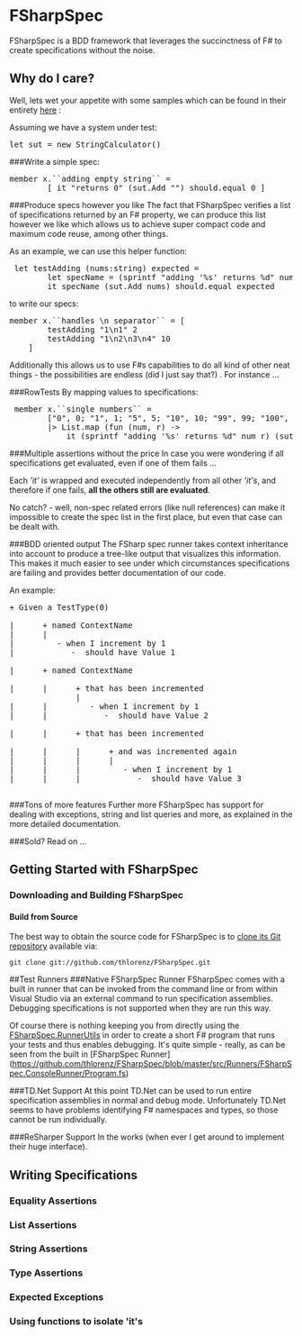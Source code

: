 FSharpSpec
======================================================================
FSharpSpec is a BDD framework that leverages the succinctness of F# to create specifications without the noise.

## Why do I care? 
Well, lets wet your appetite with some samples which can be found in their entirety [here](https://github.com/thlorenz/FSharpSpec/tree/master/src/Samples) :

Assuming we have a system under test:
<pre>let sut = new StringCalculator()</pre>
###Write a simple spec:
<pre>
member x.``adding empty string`` = 
        [ it "returns 0" (sut.Add "") should.equal 0 ]
</pre>
###Produce specs however you like
The fact that FSharpSpec verifies a list of specifications returned by an F# property, we can produce this list however we like which allows us to achieve super compact code and maximum code reuse, among other things. 

As an example, we can use this helper function:
<pre>
 let testAdding (nums:string) expected = 
        let specName = (sprintf "adding '%s' returns %d" nums expected)
        it specName (sut.Add nums) should.equal expected
</pre>
to write our specs:
<pre>
member x.``handles \n separator`` = [
        testAdding "1\n1" 2
        testAdding "1\n2\n3\n4" 10
    ]
</pre>
Additionally this allows us to use F#s capabilities to do all kind of other neat things - the possibilities are endless (did I just say that?) .
For instance ...

###RowTests 
By mapping values to specifications:
<pre>
 member x.``single numbers`` =
        ["0", 0; "1", 1; "5", 5; "10", 10; "99", 99; "100", 100; "999", 999 ] 
        |> List.map (fun (num, r) -> 
            it (sprintf "adding '%s' returns %d" num r) (sut.Add num) should.equal r)
</pre>
###Multiple assertions without the price
In case you were wondering if all specifications get evaluated, even if one of them fails ...

Each *'it'* is wrapped and executed independently from all other *'it's*, and therefore if one fails, **all the others still are evaluated**.

No catch? - well, non-spec related errors (like null references) can make it impossible to create the spec list in the first place, but even that case can be dealt with.

###BDD oriented output
The FSharp spec runner takes context inheritance into account to produce a tree-like output that visualizes this information. This makes it much easier to see under which circumstances specifications are failing and provides better documentation of our code.

An example:
<pre>
+ Given a TestType(0)

|      + named ContextName
|      |
|         - when I increment by 1
|            -  should have Value 1

|      + named ContextName

|      |      + that has been incremented
              |
|      |         - when I increment by 1
|      |            -  should have Value 2

|      |      + that has been incremented

|      |      |      + and was incremented again
|      |      |      |
|      |      |         - when I increment by 1
|      |      |            -  should have Value 3

</pre>
###Tons of more features
 Further more FSharpSpec has support for dealing with exceptions, string and list queries and more, as explained in the more detailed documentation.

###Sold? 
Read on ...

## Getting Started with FSharpSpec

### Downloading and Building FSharpSpec

#### Build from Source
The best way to obtain the source code for FSharpSpec is to [clone its Git repository](http://www.book.git-scm.com/documentation) available via:

`git clone git://github.com/thlorenz/FSharpSpec.git`

##Test Runners
###Native FSharpSpec Runner
FSharpSpec comes with a built in runner that can be invoked from the command line or from within Visual Studio via an external command to run specification assemblies.
Debugging specifications is not supported when they are run this way.

Of course there is nothing keeping you from directly using the [FSharpSpec.RunnerUtils](https://github.com/thlorenz/FSharpSpec/tree/master/src/Runners/FSharpSpec.RunnerUtils/) in order to create a short F# program that runs your tests and thus enables debugging. It's quite simple - really, as can be seen from the built in [FSharpSpec Runner] (https://github.com/thlorenz/FSharpSpec/blob/master/src/Runners/FSharpSpec.ConsoleRunner/Program.fs)

###TD.Net Support
At this point TD.Net can be used to run entire specification assemblies in normal and debug mode.
Unfortunately TD.Net seems to have problems identifying F# namespaces and types, so those cannot be run individually.

###ReSharper Support
In the works (when ever I get around to implement their huge interface).

## Writing Specifications
### Equality Assertions
### List Assertions
### String Assertions
### Type Assertions
### Expected Exceptions
### Using functions to isolate 'it's

